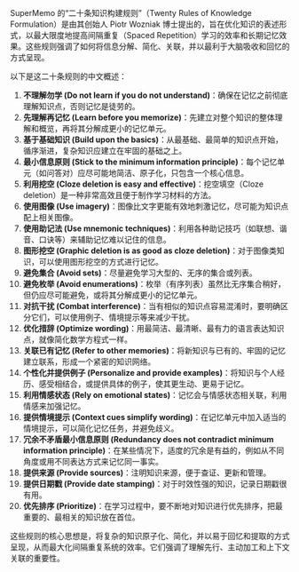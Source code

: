 SuperMemo 的“二十条知识构建规则”（Twenty Rules of Knowledge Formulation）是由其创始人 Piotr Wozniak 博士提出的，旨在优化知识的表述形式，以最大限度地提高间隔重复（Spaced Repetition）学习的效率和长期记忆效果。这些规则强调了如何将信息分解、简化、关联，并以最利于大脑吸收和回忆的方式呈现。

以下是这二十条规则的中文概述：

1. **不理解勿学 (Do not learn if you do not understand)**：确保在记忆之前彻底理解知识点，否则记忆是徒劳的。
2. **先理解再记忆 (Learn before you memorize)**：先建立对整个知识的整体理解和概览，再将其分解成更小的记忆单元。
3. **基于基础知识 (Build upon the basics)**：从最基础、最简单的知识点开始，循序渐进，复杂知识应建立在牢固的基础之上。
4. **最小信息原则 (Stick to the minimum information principle)**：每个记忆单元（如问答对）应尽可能地简洁、原子化，只包含一个核心信息。
5. **利用挖空 (Cloze deletion is easy and effective)**：挖空填空（Cloze deletion）是一种非常高效且便于制作学习材料的方法。
6. **使用图像 (Use imagery)**：图像比文字更能有效地刺激记忆，尽可能为知识点配上相关图像。
7. **使用助记法 (Use mnemonic techniques)**：利用各种助记技巧（如联想、谐音、口诀等）来辅助记忆难以记住的信息。
8. **图形挖空 (Graphic deletion is as good as cloze deletion)**：对于图像类知识，可以使用图形挖空的方式进行记忆。
9. **避免集合 (Avoid sets)**：尽量避免学习大型的、无序的集合或列表。
10. **避免枚举 (Avoid enumerations)**：枚举（有序列表）虽然比无序集合稍好，但仍应尽可能避免，或将其分解成更小的记忆单元。
11. **对抗干扰 (Combat interference)**：当有相似的知识点容易混淆时，要明确区分它们，可以使用例子、情境提示等来减少干扰。
12. **优化措辞 (Optimize wording)**：用最简洁、最清晰、最有力的语言表达知识点，就像简化数学方程式一样。
13. **关联已有记忆 (Refer to other memories)**：将新知识与已有的、牢固的记忆建立联系，形成一个紧密的知识网络。
14. **个性化并提供例子 (Personalize and provide examples)**：将知识与个人经历、感受相结合，或提供具体的例子，使其更生动、更易于记忆。
15. **利用情感状态 (Rely on emotional states)**：记忆会与情感状态相关联，利用情感来加强记忆。
16. **提供情境提示 (Context cues simplify wording)**：在记忆单元中加入适当的情境提示，可以简化记忆任务，并避免歧义。
17. **冗余不矛盾最小信息原则 (Redundancy does not contradict minimum information principle)**：在某些情况下，适度的冗余是有益的，例如从不同角度或用不同表达方式来记忆同一事实。
18. **提供来源 (Provide sources)**：注明知识来源，便于查证、更新和管理。
19. **提供日期戳 (Provide date stamping)**：对于时效性强的知识，记录日期戳很有用。
20. **优先排序 (Prioritize)**：在学习过程中，要不断地对知识进行优先排序，把最重要的、最相关的知识放在首位。

这些规则的核心思想是，将复杂的知识原子化、简化，并以易于回忆和提取的方式呈现，从而最大化间隔重复系统的效率。它们强调了理解先行、主动加工和上下文关联的重要性。